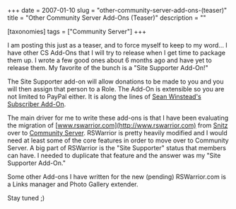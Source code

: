 +++
date = 2007-01-10
slug = "other-community-server-add-ons-(teaser)"
title = "Other Community Server Add-Ons (Teaser)"
description = ""

[taxonomies]
tags = ["Community Server"]
+++

I am posting this just as a teaser, and to force myself to keep to my word... I have other CS Add-Ons that I will try to release when I get time to package them up. I wrote a few good ones about 6 months ago and have yet to release them. My favorite of the bunch is a "Site Supporter Add-On!"

<!-- more -->

The Site Supporter add-on will allow donations to be made to you and you will then assign that person to a Role. The Add-On is extensible so you are not limited to PayPal either. It is along the lines of [Sean Winstead's Subscriber Add-On](http://www.seanwinstead.com/blogs/archive/2006/08/15/SHSubscriberBasicRequirements.aspx).

The main driver for me to write these add-ons is that I have been evaluating the migration of [www.rswarrior.com](http://www.rswarrior.com) from [Snitz](http://forum.snitz.com/) over to [Community Server](http://communityserver.org/). RSWarrior is pretty heavily modified and I would need at least some of the core features in order to move over to Community Server. A big part of RSWarrior is the "Site Supporter" status that members can have. I needed to duplicate that feature and the answer was my "Site Supporter Add-On."

Some other Add-ons I have written for the new (pending) RSWarrior.com is a Links manager and Photo Gallery extender.

Stay tuned ;)